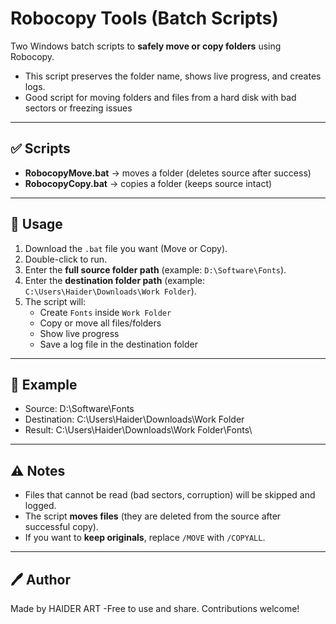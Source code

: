 # Robocopy Tools (Batch Scripts)

Two Windows batch scripts to **safely move or copy folders** using Robocopy.  
- This script preserves the folder name, shows live progress, and creates logs.
- Good script for moving folders and files from a hard disk with bad sectors or freezing issues
  
---

## ✅ Scripts
- **RobocopyMove.bat** → moves a folder (deletes source after success)  
- **RobocopyCopy.bat** → copies a folder (keeps source intact)  

---

## 🔧 Usage
1. Download the `.bat` file you want (Move or Copy).
2. Double-click to run.
3. Enter the **full source folder path** (example: `D:\Software\Fonts`).
4. Enter the **destination folder path** (example: `C:\Users\Haider\Downloads\Work Folder`).
5. The script will:
   - Create `Fonts` inside `Work Folder`
   - Copy or move all files/folders
   - Show live progress
   - Save a log file in the destination folder

---

## 📌 Example
- Source: D:\Software\Fonts
- Destination: C:\Users\Haider\Downloads\Work Folder
- Result: C:\Users\Haider\Downloads\Work Folder\Fonts\


---

## ⚠️ Notes
- Files that cannot be read (bad sectors, corruption) will be skipped and logged.
- The script **moves files** (they are deleted from the source after successful copy).
- If you want to **keep originals**, replace `/MOVE` with `/COPYALL`.

---

## 🖊️ Author
Made by HAIDER ART
-Free to use and share. Contributions welcome!
